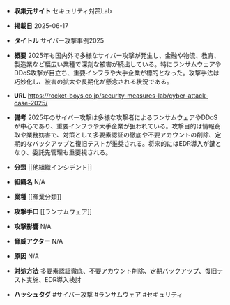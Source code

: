 - **収集元サイト**
セキュリティ対策Lab

- **掲載日**
2025-06-17

- **タイトル**
サイバー攻撃事例2025

- **概要**
2025年も国内外で多様なサイバー攻撃が発生し、金融や物流、教育、製造業など幅広い業種で深刻な被害が続出している。特にランサムウェアやDDoS攻撃が目立ち、重要インフラや大手企業が標的となった。攻撃手法は巧妙化し、被害の拡大や長期化が懸念される状況である。

- **URL**
https://rocket-boys.co.jp/security-measures-lab/cyber-attack-case-2025/

- **備考**
2025年のサイバー攻撃は多様な攻撃者によるランサムウェアやDDoSが中心であり、重要インフラや大手企業が狙われている。攻撃目的は情報窃取や業務妨害で、対策として多要素認証の徹底や不要アカウントの削除、定期的なバックアップと復旧テストが推奨される。将来的にはEDR導入が鍵となり、委託先管理も重要視される。

- **分類**
[[他組織インシデント]]

- **組織名**
N/A

- **業種**
[[産業分類]]

- **攻撃手口**
[[ランサムウェア]]

- **攻撃影響**
N/A

- **脅威アクター**
N/A

- **原因**
N/A

- **対処方法**
多要素認証徹底、不要アカウント削除、定期バックアップ、復旧テスト実施、EDR導入検討

- **ハッシュタグ**
#サイバー攻撃 #ランサムウェア #セキュリティ
